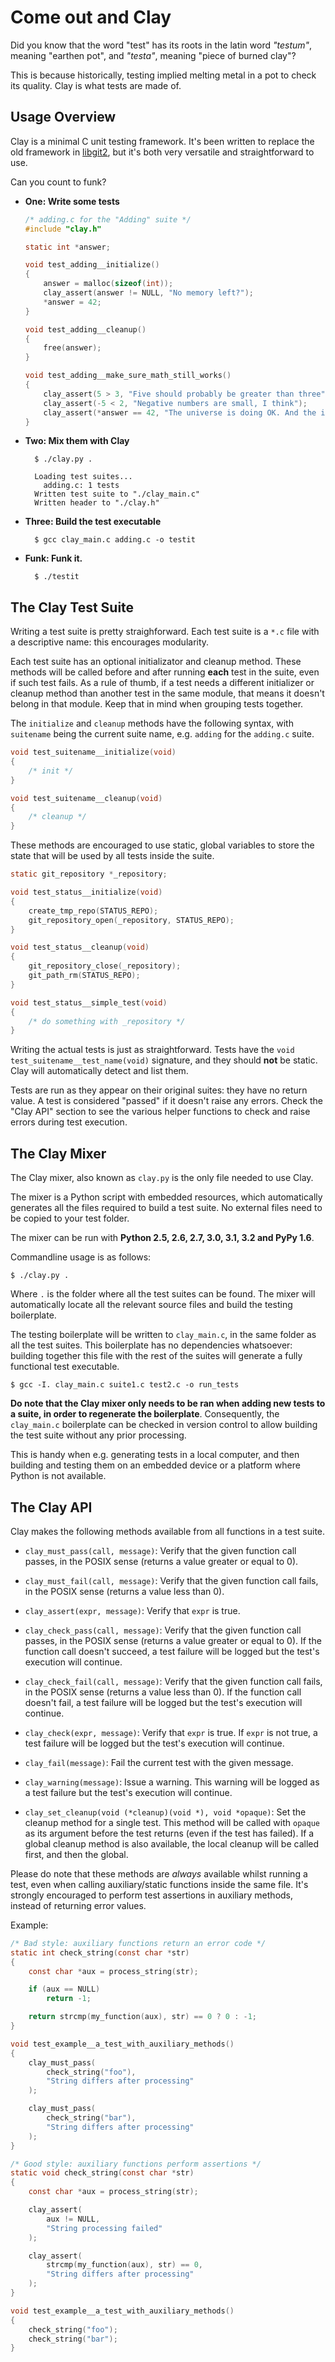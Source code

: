 Come out and Clay
=================

Did you know that the word "test" has its roots in the latin word *"testum"*, meaning
"earthen pot", and *"testa"*,  meaning "piece of burned clay"?

This is because historically, testing implied melting metal in a pot to check its quality.
Clay is what tests are made of.

## Usage Overview

Clay is a minimal C unit testing framework. It's been written to replace the old
framework in [libgit2](https://github.com/libgit2/libgit2), but it's both very versatile
and straightforward to use.

Can you count to funk?

- **One: Write some tests**

    ~~~~ c
    /* adding.c for the "Adding" suite */
    #include "clay.h"

    static int *answer;

    void test_adding__initialize()
    {
        answer = malloc(sizeof(int));
        clay_assert(answer != NULL, "No memory left?");
        *answer = 42;
    }

    void test_adding__cleanup()
    {
        free(answer);
    }

    void test_adding__make_sure_math_still_works()
    {
        clay_assert(5 > 3, "Five should probably be greater than three");
        clay_assert(-5 < 2, "Negative numbers are small, I think");
        clay_assert(*answer == 42, "The universe is doing OK. And the initializer too.");
    }
    ~~~~~

- **Two: Mix them with Clay**

        $ ./clay.py .

        Loading test suites...
          adding.c: 1 tests
        Written test suite to "./clay_main.c"
        Written header to "./clay.h"

- **Three: Build the test executable**

        $ gcc clay_main.c adding.c -o testit

- **Funk: Funk it.**

        $ ./testit

## The Clay Test Suite

Writing a test suite is pretty straighforward. Each test suite is a `*.c` file
with a descriptive name: this encourages modularity.

Each test suite has an optional initializator and cleanup method. These methods
will be called before and after running **each** test in the suite, even if such
test fails. As a rule of thumb, if a test needs a different initializer or cleanup
method than another test in the same module, that means it doesn't belong in that
module. Keep that in mind when grouping tests together.

The `initialize` and `cleanup` methods have the following syntax, with `suitename`
being the current suite name, e.g. `adding` for the `adding.c` suite.

~~~~ c
void test_suitename__initialize(void)
{
    /* init */
}

void test_suitename__cleanup(void)
{
    /* cleanup */
}
~~~~

These methods are encouraged to use static, global variables to store the state
that will be used by all tests inside the suite.

~~~~ c
static git_repository *_repository;

void test_status__initialize(void)
{
    create_tmp_repo(STATUS_REPO);
    git_repository_open(_repository, STATUS_REPO);
}

void test_status__cleanup(void)
{
    git_repository_close(_repository);
    git_path_rm(STATUS_REPO);
}

void test_status__simple_test(void)
{
    /* do something with _repository */
}
~~~~

Writing the actual tests is just as straightforward. Tests have the
`void test_suitename__test_name(void)` signature, and they should **not**
be static. Clay will automatically detect and list them.

Tests are run as they appear on their original suites: they have no return
value. A test is considered "passed" if it doesn't raise any errors. Check
the "Clay API" section to see the various helper functions to check and raise
errors during test execution.


## The Clay Mixer

The Clay mixer, also known as `clay.py` is the only file needed to use Clay.

The mixer is a Python script with embedded resources, which automatically generates
all the files required to build a test suite. No external files need to be copied
to your test folder.

The mixer can be run with **Python 2.5, 2.6, 2.7, 3.0, 3.1, 3.2 and PyPy 1.6**.

Commandline usage is as follows:

    $ ./clay.py .

Where `.` is the folder where all the test suites can be found. The mixer will
automatically locate all the relevant source files and build the testing boilerplate.

The testing boilerplate will be written to `clay_main.c`, in the same folder as all
the test suites. This boilerplate has no dependencies whatsoever: building together
this file with the rest of the suites will generate a fully functional test executable.

    $ gcc -I. clay_main.c suite1.c test2.c -o run_tests

**Do note that the Clay mixer only needs to be ran when adding new tests to a suite,
in order to regenerate the boilerplate**. Consequently, the `clay_main.c` boilerplate can
be checked in version control to allow building the test suite without any prior processing.

This is handy when e.g. generating tests in a local computer, and then building and testing
them on an embedded device or a platform where Python is not available.


## The Clay API

Clay makes the following methods available from all functions in a
test suite.

-   `clay_must_pass(call, message)`: Verify that the given function call
    passes, in the POSIX sense (returns a value greater or equal to 0).

-   `clay_must_fail(call, message)`: Verify that the given function call
    fails, in the POSIX sense (returns a value less than 0). 

-   `clay_assert(expr, message)`: Verify that `expr` is true. 

-   `clay_check_pass(call, message)`: Verify that the given function call
    passes, in the POSIX sense (returns a value greater or equal to 0). If
    the function call doesn't succeed, a test failure will be logged but the
    test's execution will continue.

-   `clay_check_fail(call, message)`: Verify that the given function call
    fails, in the POSIX sense (returns a value less than 0). If the function
    call doesn't fail, a test failure will be logged but the test's execution
    will continue.

-   `clay_check(expr, message)`: Verify that `expr` is true. If `expr` is not
    true, a test failure will be logged but the test's execution will continue.

-   `clay_fail(message)`: Fail the current test with the given message.

-   `clay_warning(message)`: Issue a warning. This warning will be
    logged as a test failure but the test's execution will continue.

-   `clay_set_cleanup(void (*cleanup)(void *), void *opaque)`: Set the cleanup
    method for a single test. This method will be called with `opaque` as its
    argument before the test returns (even if the test has failed).
    If a global cleanup method is also available, the local cleanup will be
    called first, and then the global.

Please do note that these methods are *always* available whilst running a test,
even when calling auxiliary/static functions inside the same file. It's strongly
encouraged to perform test assertions in auxiliary methods, instead of returning
error values.

Example:

~~~~ c
/* Bad style: auxiliary functions return an error code */
static int check_string(const char *str)
{
    const char *aux = process_string(str);

    if (aux == NULL)
        return -1;

    return strcmp(my_function(aux), str) == 0 ? 0 : -1;
}

void test_example__a_test_with_auxiliary_methods()
{
    clay_must_pass(
        check_string("foo"),
        "String differs after processing"
    );

    clay_must_pass(
        check_string("bar"),
        "String differs after processing"
    );
}
~~~~

~~~~ c
/* Good style: auxiliary functions perform assertions */
static void check_string(const char *str)
{
    const char *aux = process_string(str);

    clay_assert(
        aux != NULL,
        "String processing failed"
    );

    clay_assert(
        strcmp(my_function(aux), str) == 0,
        "String differs after processing"
    );
}

void test_example__a_test_with_auxiliary_methods()
{
    check_string("foo");
    check_string("bar");
}
~~~~
